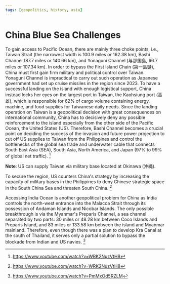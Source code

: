 ```yaml
---
tags: [geopolitics, history, asia]
---
```


# China Blue Sea Challenges

To gain access to Pacific Ocean, there are mainly three choke points, i.e.,
Taiwan Strait (the narrowest width is 100.9 miles or 162.38 km), Bashi Channel
(87.7 miles or 140.66 km), and Yonaguni Channel (与那国島, 66.7 miles or 107.34
km). In order to bypass the First Island Chain (第一島鏈), China must first gain
firm military and political control over Taiwan. Yonaguni Channel is impractical
to carry out such operation as Japanese government had set up cruise missiles in
the region since 2023. To have a successful landing on the island with enough
logistical support, China instead locks her eyes on the largest port in Taiwan,
the Kaohsiung port (高雄), which is responsible for 62% of cargo volume
containing energy, machine, and food supplies for Taiwanese daily needs. Since
the landing operation on Taiwan is a geopolitical decision with great
consequences on international community, China has to decisively deny any
possible reinforcement to the island especially from the other side of the
Pacific Ocean, the United States (US). Therefore, Bashi Channel becomes a
crucial point on deciding the success of the invasion and future power
projection to cut off US supplies to Taiwan from the Philippines and control the
bottlenecks of the global sea trade and underwater cable that connects South
East Asia (SEA), South Asia, North America, and Japan (97% to 99% of global net
traffic). [^kamome-ph-2023]

**Note**: US can supply Taiwan via military base located at Okinawa (沖縄).

To secure the region, US counters China's strategy by increasing the capacity of
military bases in the Philippines to deny Chinese strategic space in the South
China Sea and threaten South China. [^kamome-ph-2023]

Accessing India Ocean is another geopolitical problem for China as India
controls the north-west entrance into the Malacca Strait through its possession
of Andaman Islands and Nicobar Islands. The only possible breakthrough is via
the Myanmar's Preparis Channel, a sea channel separated by two parts: 30 miles
or 48.28 km between Coco Islands and Preparis Island, and 83 miles or 133.58 km
between the island and Myanmar mainland. Therefore, even though there was a plan
to develop Kra Canal at the south of Thailand, it serves only a partial solution
to bypass the blockade from Indian and US navies. [^kamome-in-2023]

[^kamome-ph-2023]: https://www.youtube.com/watch?v=WRK2NuzVtH8
[^kamome-in-2023]: https://www.youtube.com/watch?v=PmMxOd5RZLM
